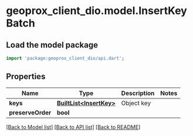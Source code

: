 # geoprox_client_dio.model.InsertKeyBatch

## Load the model package
```dart
import 'package:geoprox_client_dio/api.dart';
```

## Properties
Name | Type | Description | Notes
------------ | ------------- | ------------- | -------------
**keys** | [**BuiltList&lt;InsertKey&gt;**](InsertKey.md) | Object key | 
**preserveOrder** | **bool** |  | 

[[Back to Model list]](../README.md#documentation-for-models) [[Back to API list]](../README.md#documentation-for-api-endpoints) [[Back to README]](../README.md)


